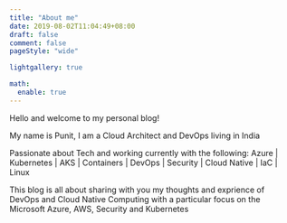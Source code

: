 ```yaml
---
title: "About me"
date: 2019-08-02T11:04:49+08:00
draft: false
comment: false
pageStyle: "wide"

lightgallery: true

math:
  enable: true
---
```


Hello and welcome to my personal blog!

My name is Punit, I am a Cloud Architect and DevOps living in India

Passionate about Tech and working currently with the following: Azure | Kubernetes | AKS | Containers | DevOps | Security | Cloud Native | IaC | Linux

This blog is all about sharing with you my thoughts and exprience of DevOps and Cloud Native Computing with a particular focus on the Microsoft Azure, AWS, Security and Kubernetes

